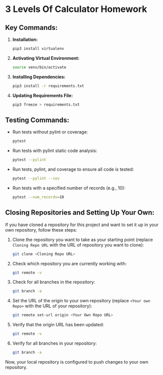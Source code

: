 # 3 Levels Of Calculator Homework

## Key Commands:

1. **Installation:**
    ```sh
    pip3 install virtualenv
    ```

2. **Activating Virtual Environment:**
    ```sh
    source venv/bin/activate
    ```

3. **Installing Dependencies:**
    ```sh
    pip3 install -r requirements.txt
    ```

4. **Updating Requirements File:**
    ```sh
    pip3 freeze > requirements.txt
    ```

## Testing Commands:

- Run tests without pylint or coverage:
    ```sh
    pytest
    ```

- Run tests with pylint static code analysis:
    ```sh
    pytest --pylint
    ```

- Run tests, pylint, and coverage to ensure all code is tested:
    ```sh
    pytest --pylint --cov
    ```

- Run tests with a specified number of records (e.g., 10):
    ```sh
    pytest --num_records=10
    ```

## Closing Repositories and Setting Up Your Own:

If you have cloned a repository for this project and want to set it up in your own repository, follow these steps:

1. Clone the repository you want to take as your starting point (replace `Cloning Repo URL` with the URL of repository you want to clone):
    ```sh
    git clone <Cloning Repo URL>
    ```

2. Check which repository you are currently working with:
    ```sh
    git remote -v
    ```

3. Check for all branches in the repository:
    ```sh
    git branch -a
    ```

4. Set the URL of the origin to your own repository (replace `<Your own Repo>` with the URL of your repository):
    ```sh
    git remote set-url origin <Your Own Repo URL>
    ```

5. Verify that the origin URL has been updated:
    ```sh
    git remote -v
    ```

6. Verify for all branches in your repository:
    ```sh
    git branch -a
    ```

Now, your local repository is configured to push changes to your own repository.

